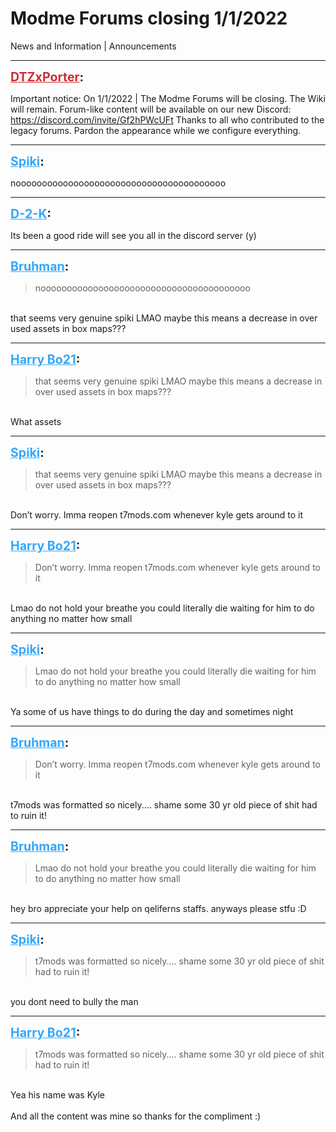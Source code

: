 # Modme Forums closing 1/1/2022
News and Information | Announcements

---
<strong style="font-size: 1.4em;"><span style="text-decoration: underline;text-decoration-color: #CB2D36;"><span style="color:#CB2D36;">DTZxPorter</span></span>:</strong>

<p>Important notice: On 1/1/2022 | The Modme Forums will be closing. The Wiki will remain. Forum-like content will be available on our new Discord: <a href="https://discord.com/invite/Gf2hPWcUFt">https://discord.com/invite/Gf2hPWcUFt</a> Thanks to all who contributed to the legacy forums. Pardon the appearance while we configure everything.</p>

---
<strong style="font-size: 1.4em;"><span style="text-decoration: underline;text-decoration-color: #34a7f9;"><span style="color:#34a7f9;">Spiki</span></span>:</strong>

<p>noooooooooooooooooooooooooooooooooooooooo</p>

---
<strong style="font-size: 1.4em;"><span style="text-decoration: underline;text-decoration-color: #34a7f9;"><span style="color:#34a7f9;">D-2-K</span></span>:</strong>

<p>Its been a good ride will see you all in the discord server (y)</p>

---
<strong style="font-size: 1.4em;"><span style="text-decoration: underline;text-decoration-color: #34a7f9;"><span style="color:#34a7f9;">Bruhman</span></span>:</strong>

<p><blockquote>noooooooooooooooooooooooooooooooooooooooo<br /></blockquote><br />that seems very genuine spiki LMAO maybe this means a decrease in over used assets in box maps???</p>

---
<strong style="font-size: 1.4em;"><span style="text-decoration: underline;text-decoration-color: #34a7f9;"><span style="color:#34a7f9;">Harry Bo21</span></span>:</strong>

<p><blockquote>that seems very genuine spiki LMAO maybe this means a decrease in over used assets in box maps???<br /></blockquote><br />What assets</p>

---
<strong style="font-size: 1.4em;"><span style="text-decoration: underline;text-decoration-color: #34a7f9;"><span style="color:#34a7f9;">Spiki</span></span>:</strong>

<p><blockquote>that seems very genuine spiki LMAO maybe this means a decrease in over used assets in box maps???<br /></blockquote><br />Don’t worry. Imma reopen t7mods.com whenever kyle gets around to it</p>

---
<strong style="font-size: 1.4em;"><span style="text-decoration: underline;text-decoration-color: #34a7f9;"><span style="color:#34a7f9;">Harry Bo21</span></span>:</strong>

<p><blockquote>Don’t worry. Imma reopen t7mods.com whenever kyle gets around to it<br /></blockquote><br />Lmao do not hold your breathe you could literally die waiting for him to do anything no matter how small</p>

---
<strong style="font-size: 1.4em;"><span style="text-decoration: underline;text-decoration-color: #34a7f9;"><span style="color:#34a7f9;">Spiki</span></span>:</strong>

<p><blockquote>Lmao do not hold your breathe you could literally die waiting for him to do anything no matter how small<br /></blockquote><br />Ya some of us have things to do during the day and sometimes night</p>

---
<strong style="font-size: 1.4em;"><span style="text-decoration: underline;text-decoration-color: #34a7f9;"><span style="color:#34a7f9;">Bruhman</span></span>:</strong>

<p><blockquote>Don’t worry. Imma reopen t7mods.com whenever kyle gets around to it<br /></blockquote><br />t7mods was formatted so nicely.... shame some 30 yr old piece of shit had to ruin it!</p>

---
<strong style="font-size: 1.4em;"><span style="text-decoration: underline;text-decoration-color: #34a7f9;"><span style="color:#34a7f9;">Bruhman</span></span>:</strong>

<p><blockquote>Lmao do not hold your breathe you could literally die waiting for him to do anything no matter how small<br /></blockquote><br /> hey bro appreciate your help on qeliferns staffs. anyways please stfu :D</p>

---
<strong style="font-size: 1.4em;"><span style="text-decoration: underline;text-decoration-color: #34a7f9;"><span style="color:#34a7f9;">Spiki</span></span>:</strong>

<p><blockquote>t7mods was formatted so nicely.... shame some 30 yr old piece of shit had to ruin it!<br /></blockquote><br />you dont need to bully the man</p>

---
<strong style="font-size: 1.4em;"><span style="text-decoration: underline;text-decoration-color: #34a7f9;"><span style="color:#34a7f9;">Harry Bo21</span></span>:</strong>

<p><blockquote>t7mods was formatted so nicely.... shame some 30 yr old piece of shit had to ruin it!<br /></blockquote><br />Yea his name was Kyle<br /><br />And all the content was mine so thanks for the compliment :)</p>

